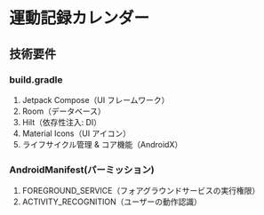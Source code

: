 # 運動記録カレンダー
## 技術要件
### build.gradle
1.  Jetpack Compose（UI フレームワーク）
2.  Room（データベース）
3.  Hilt（依存性注入: DI）
4.  Material Icons（UI アイコン）
5. ライフサイクル管理 & コア機能（AndroidX）
### AndroidManifest(パーミッション)
1. FOREGROUND_SERVICE（フォアグラウンドサービスの実行権限）
2. ACTIVITY_RECOGNITION（ユーザーの動作認識）

